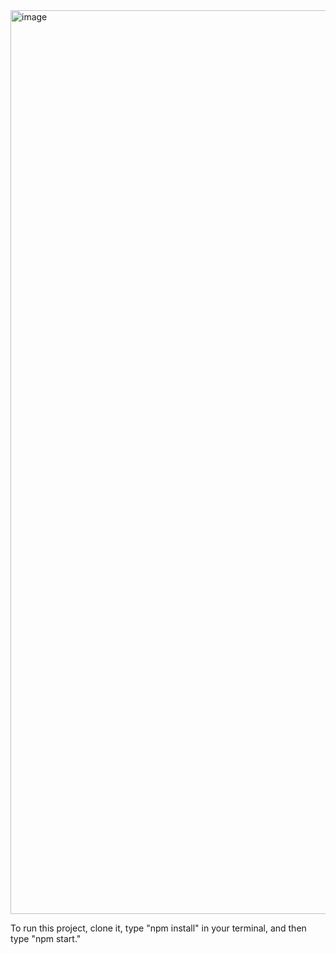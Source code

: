 <img width="1446" alt="image" src="https://github.com/breannaboland/hci-a.2.2-breanna/assets/106276608/3f365aa2-8cb3-4b01-be12-c36b43b27a8c">

To run this project, clone it, type "npm install" in your terminal, and then type "npm start."
